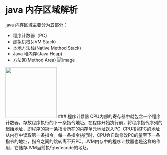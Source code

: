 # java 内存区域解析

java 内存区域主要分为五部分：
- 程序计数器（PC）
- 虚拟机栈(JVM Stack)
- 本地方法栈(Native Method Stack)
- Java 堆内存(Java Heap)
- 方法区(Method Area)
![image](http://osm01olbb.bkt.clouddn.com/github.com/jvmjvm-memory.png)
<img src="http://7sbqce.com1.z0.glb.clouddn.com/markdown/1447222540299.png" width="164"/>
### 程序计数器
CPU内部的寄存器中就包含一个程序计数器，存放程序执行的下一条指令地址。在程序开始执行前，将程序指令序列的起始地址，即程序的第一条指令所在的内存单元地址送入PC.
CPU按照PC的地址从内存中读取第一条指令。每一条指令执行时，CPU会自动修改PC的量至下一条指令的地址，指令之间的跳转离不开PC。JVM内存中的程序计数器也是这样的作用，它储存JVM当前执行bytecode的地址。
